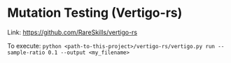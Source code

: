 # Mutation Testing (Vertigo-rs)

Link: https://github.com/RareSkills/vertigo-rs

To execute:
`python <path-to-this-project>/vertigo-rs/vertigo.py run --sample-ratio 0.1 --output <my_filename>`